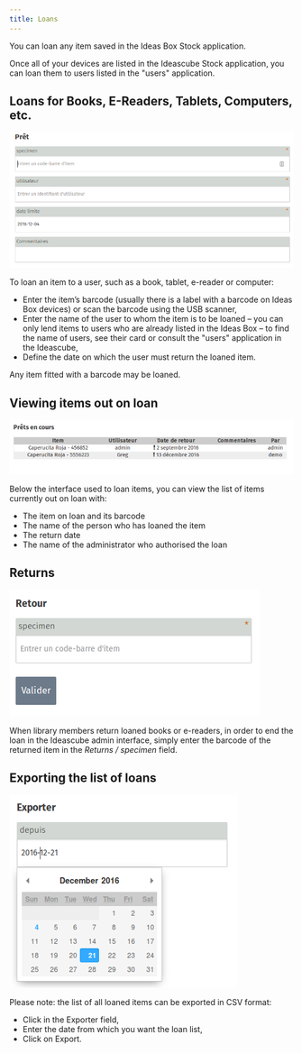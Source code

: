 ```yaml
---
title: Loans
---
```


You can loan any item saved in the Ideas Box Stock application.

Once all of your devices are listed in the Ideascube Stock application, you can loan them to users listed in the "users" application.

## Loans for Books, E-Readers, Tablets, Computers, etc.


![](pret.png)

To loan an item to a user, such as a book, tablet, e-reader or computer:

- Enter the item’s barcode (usually there is a label with a barcode on Ideas Box devices) or scan the barcode using the USB scanner,
- Enter the name of the user to whom the item is to be loaned – you can only lend items to users who are already listed in the Ideas Box – to find the name of users, see their card or consult the "users" application in the Ideascube,
- Define the date on which the user must return the loaned item.

Any item fitted with a barcode may be loaned.


## Viewing items out on loan

![](liste-prets.png)

Below the interface used to loan items, you can view the list of items currently out on loan with:

- The item on loan and its barcode
- The name of the person who has loaned the item
- The return date
- The name of the administrator who authorised the loan

## Returns

![](retour.png)

When library members return loaned books or e-readers, in order to end the loan in the Ideascube admin interface, simply enter the barcode of the returned item in the _Returns / specimen_ field.

## Exporting the list of loans

![](export-prets.png)

Please note: the list of all loaned items can be exported in CSV format:

- Click in the Exporter field,
- Enter the date from which you want the loan list, 
- Click on Export.
